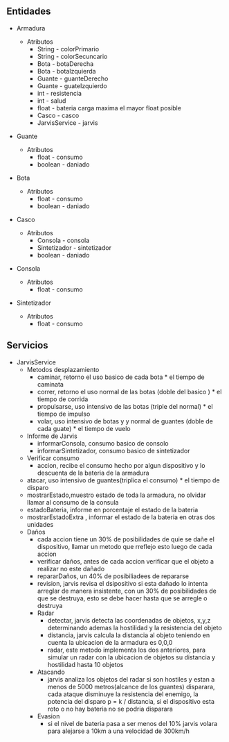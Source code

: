 ## Entidades
* Armadura
  * Atributos
    * String - colorPrimario 
    * String - colorSecuncario 
    * Bota - botaDerecha
    * Bota - botaIzquierda
    * Guante - guanteDerecho
    * Guante - guateIzquierdo
    * int - resistencia
    * int - salud
    * float - bateria carga maxima el mayor float posible
    * Casco - casco
    * JarvisService - jarvis
* Guante
  * Atributos
    * float - consumo
    * boolean - daniado 
* Bota
  * Atributos
    * float - consumo
    * boolean - daniado
* Casco
  * Atributos
    * Consola - consola
    * Sintetizador - sintetizador
    * boolean - daniado
    
* Consola
  * Atributos
    * float - consumo
* Sintetizador
  * Atributos
    * float - consumo
## Servicios

* JarvisService
  * Metodos desplazamiento
    * caminar, retorno el uso basico de cada bota * el tiempo de caminata
    * correr, retorno el uso normal de las botas (doble del basico ) * el tiempo de corrida
    * propulsarse, uso intensivo de las botas (triple del normal) * el tiempo de impulso
    * volar, uso intensivo de botas y y normal de guantes (doble de cada guate)  * el tiempo de vuelo
  * Informe de Jarvis
    * informarConsola, consumo basico de consolo
    * informarSintetizador, consumo basico de sintetizador
  * Verificar consumo
    * accion, recibe el consumo hecho por algun dispositivo y lo descuenta de la bateria de la armadura
  * atacar, uso intensivo de guantes(triplica el consumo) * el tiempo de disparo
  * mostrarEstado,muestro estado de toda la armadura, no olvidar llamar al consumo de la consula
  * estadoBateria, informe en porcentaje el estado de la bateria
  * mostrarEstadoExtra , informar el estado de la bateria en otras dos unidades
  * Daños
    * cada accion tiene un 30% de posibilidades de quie se dañe el dispositivo, llamar un metodo que rreflejo esto luego de cada accion
    * verificar daños, antes de cada accion verificar que el objeto a realizar no este dañado
    * repararDaños, un 40% de posibiliadees de repararse
    * revision, jarvis revisa el dsipositivo si esta dañado lo intenta arreglar de manera insistente, con un 30% de posibilidades de que se destruya, esto se debe hacer hasta que se arregle o destruya
    * Radar
      * detectar, jarvis detecta las coordenadas de objetos, x,y,z determinando ademas la hostilidad y la resistencia del objeto
      * distancia, jarvis calcula la distancia al objeto teniendo en cuenta la ubicacion de la armadura es 0,0,0
      * radar, este metodo implementa los dos anteriores, para simular un radar con la ubicacion de objetos su distancia y hostilidad  hasta 10 objetos
    * Atacando
      * jarvis analiza los objetos del radar si son hostiles y estan a menos de 5000 metros(alcance de los guantes) disparara, cada ataque disminuye la resistencia del enemigo, la potencia del disparo p = k / distancia, si el dispositivo esta roto o  no hay bateria no se podria disparara
    * Evasion
      * si el nivel de bateria pasa a ser menos del 10% jarvis volara para alejarse a 10km a una velocidad de 300km/h
      
      